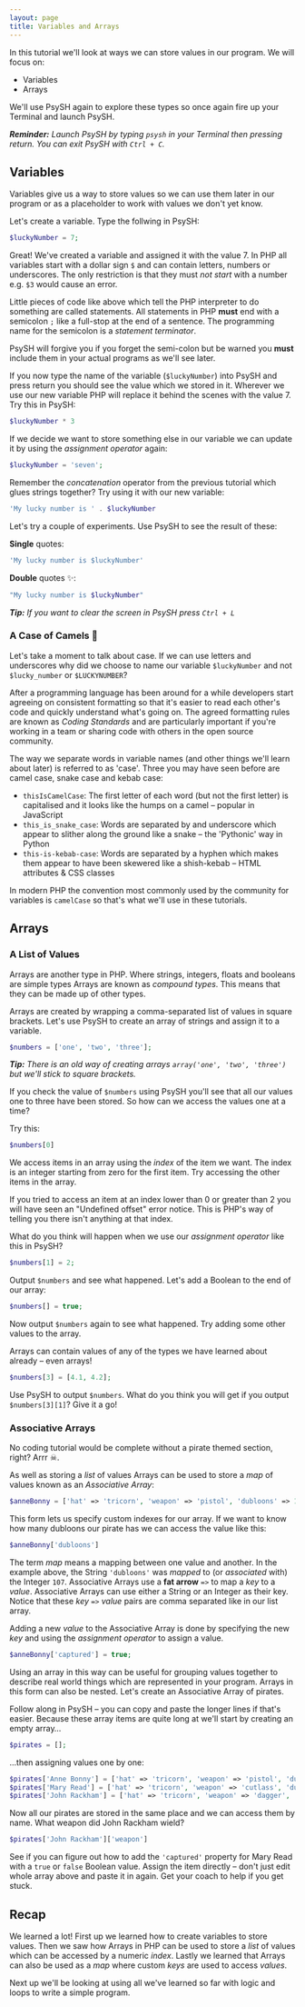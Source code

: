```yaml
---
layout: page
title: Variables and Arrays
---
```


In this tutorial we'll look at ways we can store values in our program. We will focus on:

- Variables
- Arrays

We'll use PsySH again to explore these types so once again fire up your
Terminal and launch PsySH.

_**Reminder:** Launch PsySH by typing `psysh` in your Terminal then pressing return. You can exit PsySH with `Ctrl + C`._

## Variables

Variables give us a way to store values so we can use them later in our program
or as a placeholder to work with values we don't yet know.

Let's create a variable. Type the follwing in PsySH:

```php
$luckyNumber = 7;
```

Great! We've created a variable and assigned it with the value 7. In PHP all variables
start with a dollar sign `$` and can contain letters, numbers or underscores.
The only restriction is that they must _not start_ with a number e.g. `$3` would
cause an error.

Little pieces of code like above which tell the PHP interpreter to do something are
called statements. All statements in PHP **must** end with a semicolon `;` like a full-stop
at the end of a sentence. The programming name for the semicolon is a _statement terminator_.

PsySH will forgive you if you forget the semi-colon but be warned you **must**
include them in your actual programs as we'll see later.

If you now type the name of the variable (`$luckyNumber`) into PsySH and press return you should see
the value which we stored in it. Wherever we use our new variable PHP will replace it
behind the scenes with the value 7. Try this in PsySH:

```php
$luckyNumber * 3
```

If we decide we want to store something else in our variable we can update it by
using the _assignment operator_ again:

```php
$luckyNumber = 'seven';
```

Remember the _concatenation_ operator from the previous tutorial which glues strings together?
Try using it with our new variable:

```php
'My lucky number is ' . $luckyNumber
```

Let's try a couple of experiments. Use PsySH to see the result of these:

**Single** quotes:

```php
'My lucky number is $luckyNumber'
```

**Double** quotes ✨:

```php
"My lucky number is $luckyNumber"
```

_**Tip:** If you want to clear the screen in PsySH press `Ctrl + L`_

### A Case of Camels 🐫

Let's take a moment to talk about case. If we can use letters and underscores why did we choose
to name our variable `$luckyNumber` and not `$lucky_number` or `$LUCKYNUMBER`?

After a programming language has been around for a while developers start agreeing on consistent formatting
so that it's easier to read each other's code and quickly understand what's going on. The agreed formatting rules
are known as _Coding Standards_ and are particularly important if you're working in a team or sharing
code with others in the open source community.

The way we separate words in variable names (and other things we'll learn about later) is referred
to as 'case'. Three you may have seen before are camel case, snake case and kebab case:

- `thisIsCamelCase`: The first letter of each word (but not the first letter) is capitalised and it looks like the humps on a camel &ndash; popular in JavaScript
- `this_is_snake_case`: Words are separated by and underscore which appear to slither along the ground like a snake &ndash; the 'Pythonic' way in Python
- `this-is-kebab-case`: Words are separated by a hyphen which makes them appear to have been skewered like a shish-kebab &ndash; HTML attributes & CSS classes

In modern PHP the convention most commonly used by the community for variables is `camelCase` so that's what we'll
use in these tutorials.

## Arrays

### A List of Values

Arrays are another type in PHP. Where strings, integers, floats and booleans
are simple types Arrays are known as _compound types_. This means that they
can be made up of other types.

Arrays are created by wrapping a comma-separated list of values in square
brackets. Let's use PsySH to create an array of strings and assign it to
a variable.

```php
$numbers = ['one', 'two', 'three'];
```

_**Tip:** There is an old way of creating arrays `array('one', 'two', 'three')` but we'll stick to square brackets._

If you check the value of `$numbers` using PsySH you'll see that all our values one to three
have been stored. So how can we access the values one at a time?

Try this:

```php
$numbers[0]
```

We access items in an array using the _index_ of the item we
want. The index is an integer starting from zero for the first item.
Try accessing the other items in the array.

If you tried to access an item at an index lower than 0 or greater than
2 you will have seen an "Undefined offset" error notice. This is PHP's
way of telling you there isn't anything at that index.

What do you think will happen when we use our _assignment operator_ like this in PsySH?

```php
$numbers[1] = 2;
```

Output `$numbers` and see what happened. Let's add a Boolean to the end of our array:

```php
$numbers[] = true;
```

Now output `$numbers` again to see what happened. Try adding some other
values to the array.

Arrays can contain values of any of the types we have learned about already
&ndash; even arrays!

```php
$numbers[3] = [4.1, 4.2];
```

Use PsySH to output `$numbers`. What do you think you will get if you output `$numbers[3][1]`? Give it a go!

### Associative Arrays

No coding tutorial would be complete without a pirate themed section, right?
Arrr ☠.

As well as storing a _list_ of values Arrays can be used to store a _map_ of
values known as an _Associative Array_:

```php
$anneBonny = ['hat' => 'tricorn', 'weapon' => 'pistol', 'dubloons' => 107];
```

This form lets us specify custom indexes for our array. If we want to know
how many dubloons our pirate has we can access the value like this:

```php
$anneBonny['dubloons']
```

The term _map_ means a mapping between one value and another. In the example
above, the String `'dubloons'` was _mapped_ to (or _associated_ with) the Integer `107`.
Associative Arrays use a **fat arrow** `=>` to map a _key_ to a _value_. Associative
Arrays can use either a String or an Integer as their key. Notice that these _key_ `=>` _value_
pairs are comma separated like in our list array.

Adding a new _value_ to the Associative Array is done by specifying the new _key_
and using the _assignment operator_ to assign a value.

```php
$anneBonny['captured'] = true;
```

Using an array in this way can be useful for grouping values together to
describe real world things which are represented in your program. Arrays
in this form can also be nested. Let's create an Associative Array of pirates.

Follow along in PsySH &ndash; you can copy and paste the longer lines
if that's easier. Because these array items are quite long at we'll start
by creating an empty array&hellip;

```php
$pirates = [];
```

&hellip;then assigning values one by one:

```php
$pirates['Anne Bonny'] = ['hat' => 'tricorn', 'weapon' => 'pistol', 'dubloons' => 107, 'captured' => true];
$pirates['Mary Read'] = ['hat' => 'tricorn', 'weapon' => 'cutlass', 'dubloons' => 83];
$pirates['John Rackham'] = ['hat' => 'tricorn', 'weapon' => 'dagger', 'dubloons' => 11, 'captured' => true];
```

Now all our pirates are stored in the same place and we can access them by name.
What weapon did John Rackham wield?

```php
$pirates['John Rackham']['weapon']
```

See if you can figure out how to add the `'captured'` property for Mary Read
with a `true` or `false` Boolean value. Assign the item directly &ndash; don't just edit whole array above and paste it in again. Get your coach to help if you get stuck.

## Recap

We learned a lot! First up we learned how to create variables to store
values. Then we saw how Arrays in PHP can be used to store a _list_ of
values which can be accessed by a numeric _index_. Lastly we learned
that Arrays can also be used as a _map_ where custom _keys_ are used
to access _values_.

Next up we'll be looking at using all we've learned so far with
logic and loops to write a simple program.
